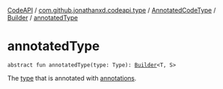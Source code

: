 [CodeAPI](../../../index.md) / [com.github.jonathanxd.codeapi.type](../../index.md) / [AnnotatedCodeType](../index.md) / [Builder](index.md) / [annotatedType](.)

# annotatedType

`abstract fun annotatedType(type: Type): `[`Builder`](index.md)`<T, S>`

The [type](annotated-type.md#com.github.jonathanxd.codeapi.type.AnnotatedCodeType.Builder$annotatedType(java.lang.reflect.Type)/type) that is annotated with [annotations](annotations.md).

